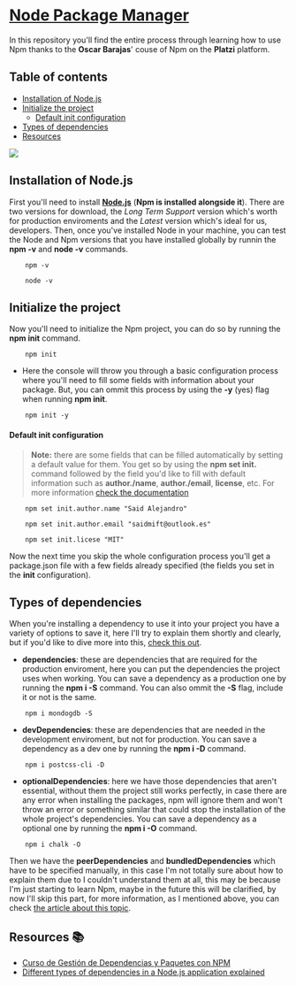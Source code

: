 # [**Node Package Manager**](https://www.npmjs.com)
In this repository you'll find the entire process through learning how to use Npm thanks to the **Oscar Barajas**' couse of Npm on the **Platzi** platform.

## **Table of contents**
- [Installation of Node.js](#installation-of-node.js)
- [Initialize the project](#initialize-the-project)
    - [Default init configuration](#default-init-configuration)
- [Types of dependencies](#types-of-dependencies)
- [Resources](#resources)

![](https://static.platzi.com/media/courses/Opengraph-gestion-dependencias-paquetes-NPM.png)

## **Installation of Node.js**
First you'll need to install [**Node.js**](https://nodejs.org/en/) (**Npm is installed alongside it**). There are two versions for download, the *Long Term Support* version which's worth for production enviroments and the *Latest* version which's ideal for us, developers.
Then, once you've installed Node in your machine, you can test the Node and Npm versions that you have installed globally by runnin the **npm -v** and **node -v** commands.

```
    npm -v
```
```
    node -v
```

## **Initialize the project**
Now you'll need to initialize the Npm project, you can do so by running the **npm init** command.

```
    npm init
```

- Here the console will throw you through a basic configuration process where you'll need to fill some fields with information about your package. But, you can ommit this process by using the **-y** (yes) flag when running **npm init**.

```
    npm init -y
```

#### **Default init configuration**
> **Note:** there are some fields that can be filled automatically by setting a default value for them. You get so by using the **npm set init.** command followed by the field you'd like to fill with default information such as **author./name**, **author./email**, **license**, etc. For more information [check the documentation](https://docs.npmjs.com/cli/v7/commands/npm-config#set)

```
    npm set init.author.name "Said Alejandro"
```

```
    npm set init.author.email "saidmift@outlook.es"
```

```
    npm set init.licese "MIT"
```

Now the next time you skip the whole configuration process you'll get a package.json file with a few fields already specified (the fields you set in the **init** configuration).

## **Types of dependencies**
When you're installing a dependency to use it into your project you have a variety of options to save it, here I'll try to explain them shortly and clearly, but if you'd like to dive more into this, [check this out](https://javascript.plainenglish.io/what-the-dependency-types-of-dependencies-in-a-node-js-application-explained-904a5424fbd3).

* **dependencies**: these are dependencies that are required for the production enviroment, here you can put the dependencies the project uses when working. You can save a dependency as a production one by running the **npm i <dependency> -S** command. You can also ommit the **-S** flag, include it or not is the same.

```
    npm i mondogdb -S
```

* **devDependencies**: these are dependencies that are needed in the development enviroment, but not for production. You can save a dependency as a dev one by running the **npm i <dependency> -D** command.

```
    npm i postcss-cli -D
```

* **optionalDependencies**: here we have those dependencies that aren't essential, without them the project still works perfectly, in case there are any error when installing the packages, npm will ignore them and won't throw an error or something similar that could stop the installation of the whole project's dependencies. You can save a dependency as a optional one by running the **npm i <dependency> -O** command.

```
    npm i chalk -O
```

Then we have the **peerDependencies** and **bundledDependencies** which have to be specified manually, in this case I'm not totally sure about how to explain them due to I couldn't understand them at all, this may be because I'm just starting to learn Npm, maybe in the future this will be clarified, by now I'll skip this part, for more information, as I mentioned above, you can check [the article about this topic](https://javascript.plainenglish.io/what-the-dependency-types-of-dependencies-in-a-node-js-application-explained-904a5424fbd3).

## **Resources** 📚
* [Curso de Gestión de Dependencias y Paquetes con NPM](https://platzi.com/cursos/npm/)
* [Different types of dependencies in a Node.js application explained](https://javascript.plainenglish.io/what-the-dependency-types-of-dependencies-in-a-node-js-application-explained-904a5424fbd3)
